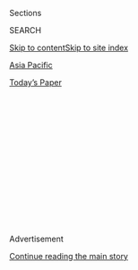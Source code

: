 <div id="app">

<div>

<div>

<div>

<div class="NYTAppHideMasthead css-1q2w90k e1suatyy0">

<div class="section css-ui9rw0 e1suatyy2">

<div class="css-eph4ug er09x8g0">

<div class="css-6n7j50">

</div>

<span class="css-1dv1kvn">Sections</span>

<div class="css-10488qs">

<span class="css-1dv1kvn">SEARCH</span>

</div>

[Skip to content](#site-content)[Skip to site index](#site-index)

</div>

<div id="masthead-section-label" class="css-1wr3we4 eaxe0e00">

[Asia
Pacific](https://www.nytimes3xbfgragh.onion/section/world/asia)

</div>

<div class="css-10698na e1huz5gh0">

</div>

</div>

<div id="masthead-bar-one" class="section hasLinks css-15hmgas e1csuq9d3">

<div class="css-uqyvli e1csuq9d0">

</div>

<div class="css-1uqjmks e1csuq9d1">

</div>

<div class="css-9e9ivx">

[](https://myaccount.nytimes3xbfgragh.onion/auth/login?response_type=cookie&client_id=vi)

</div>

<div class="css-1bvtpon e1csuq9d2">

[Today’s
Paper](https://www.nytimes3xbfgragh.onion/section/todayspaper)

</div>

</div>

</div>

</div>

<div data-aria-hidden="false">

<div id="site-content" data-role="main">

<div>

<div class="css-1aor85t" style="opacity:0.000000001;z-index:-1;visibility:hidden">

<div class="css-1hqnpie">

<div class="css-epjblv">

<span class="css-17xtcya">[Asia
Pacific](/section/world/asia)</span><span class="css-x15j1o">|</span><span class="css-fwqvlz">After
Park, Who? A Guide to Those Who Would Lead South
Korea</span>

</div>

<div class="css-k008qs">

<div class="css-1iwv8en">

<span class="css-18z7m18"></span>

<div>

</div>

</div>

<span class="css-1n6z4y">https://nyti.ms/2hrNjvb</span>

<div class="css-1705lsu">

<div class="css-4xjgmj">

<div class="css-4skfbu" data-role="toolbar" data-aria-label="Social Media Share buttons, Save button, and Comments Panel with current comment count" data-testid="share-tools">

  - 
  - 
  - 
  - 
    
    <div class="css-6n7j50">
    
    </div>

  - 

</div>

</div>

</div>

</div>

</div>

</div>

<div class="css-13pd83m">

</div>

<div id="top-wrapper" class="css-1sy8kpn">

<div id="top-slug" class="css-l9onyx">

Advertisement

</div>

[Continue reading the main
story](#after-top)

<div class="ad top-wrapper" style="text-align:center;height:100%;display:block;min-height:250px">

<div id="top" class="place-ad" data-position="top" data-size-key="top">

</div>

</div>

<div id="after-top">

</div>

</div>

<div id="sponsor-wrapper" class="css-1hyfx7x">

<div id="sponsor-slug" class="css-19vbshk">

Supported by

</div>

[Continue reading the main
story](#after-sponsor)

<div id="sponsor" class="ad sponsor-wrapper" style="text-align:center;height:100%;display:block">

</div>

<div id="after-sponsor">

</div>

</div>

<div class="css-1vkm6nb ehdk2mb0">

# After Park, Who? A Guide to Those Who Would Lead South Korea

</div>

<div class="css-xt80pu e12qa4dv0">

<div class="css-18e8msd">

<div class="css-vp77d3 epjyd6m0">

<div class="css-1baulvz">

By [<span class="css-1baulvz last-byline" itemprop="name">Choe
Sang-Hun</span>](http://www.nytimes3xbfgragh.onion/by/choe-sang-hun)

</div>

</div>

  - Dec. 9,
    2016

  - 
    
    <div class="css-4xjgmj">
    
    <div class="css-d8bdto" data-role="toolbar" data-aria-label="Social Media Share buttons, Save button, and Comments Panel with current comment count" data-testid="share-tools">
    
      - 
      - 
      - 
      - 
        
        <div class="css-6n7j50">
        
        </div>
    
      - 
    
    </div>
    
    </div>

</div>

</div>

<div class="section meteredContent css-1r7ky0e" name="articleBody" itemprop="articleBody">

<div class="css-1fanzo5 StoryBodyCompanionColumn">

<div class="css-53u6y8">

SEOUL, South Korea — The South Korean Parliament has voted to impeach
President Park Geun-hye, which suspends her from office while the
Constitutional Court decides whether to formally remove her. These are
some of the contenders to replace her, and one who will take her place
temporarily.

<div class="css-79elbk" data-testid="photoviewer-wrapper">

<div class="css-z3e15g" data-testid="photoviewer-wrapper-hidden">

</div>

<div class="css-1a48zt4 ehw59r15" data-testid="photoviewer-children">

<div class="css-zgakxe erfvjey0">

<span class="css-1ly73wi e1tej78p0">Image</span>

<div class="css-zjzyr8">

<div data-testid="lazyimage-container" style="height:500.63157894736844px">

</div>

</div>

</div>

<span class="css-16f3y1r e13ogyst0" data-aria-hidden="true">Hwang
Kyo-ahn.</span><span class="css-cnj6d5 e1z0qqy90" itemprop="copyrightHolder"><span class="css-1ly73wi e1tej78p0">Credit...</span><span>Luka
Conzalez/Agence France-Presse — Getty Images</span></span>

</div>

</div>

**HWANG KYO-AHN, 59**

**Prime minister**

As the No. 2 official in government, Mr. Hwang will serve as acting
president while Ms. Park is suspended. A staunch defender of Ms. Park
and perhaps the second least popular official in government, there is
little chance he would be more than a caretaker until the court decides
to reinstate Ms. Park or an election is held for her successor. A former
prosecutor, he was first appointed by Ms. Park as her justice minister,
a position he used to [dismantle a small, left-wing
party](https://www.nytimes3xbfgragh.onion/2014/12/20/world/asia/south-korea-disbands-united-progressive-party-sympathetic-to-north-korea.html)
on charges of subscribing to North Korean
ideology.

<div class="css-79elbk" data-testid="photoviewer-wrapper">

<div class="css-z3e15g" data-testid="photoviewer-wrapper-hidden">

</div>

<div class="css-1a48zt4 ehw59r15" data-testid="photoviewer-children">

<div class="css-zgakxe erfvjey0">

<span class="css-1ly73wi e1tej78p0">Image</span>

<div class="css-zjzyr8">

<div data-testid="lazyimage-container" style="height:508.77192982456137px">

</div>

</div>

</div>

<span class="css-16f3y1r e13ogyst0" data-aria-hidden="true">Moon
Jae-in.</span><span class="css-cnj6d5 e1z0qqy90" itemprop="copyrightHolder"><span class="css-1ly73wi e1tej78p0">Credit...</span><span>Chung
Sung-Jun/Getty Images</span></span>

</div>

</div>

**MOON JAE-IN, 63**

**Democratic Party leader**

As the likely presidential candidate of the main opposition party, the
liberal Mr. Moon tops opinion surveys of potential replacements for Ms.
Park. As a student activist in the 1970s, Mr. Moon was jailed for
opposing the dictatorship of Ms. Park’s father, President Park
Chung-hee. He had been a friend and ally of President Roh Moo-hyun since
the 1980s, when they worked together as human rights lawyers defending
students and labor activists persecuted under the military dictatorship.
When Mr. Roh became president, Mr. Moon became his chief of staff. Mr.
Moon ran for president in 2012, [losing narrowly to Ms.
Park](http://www.nytimes3xbfgragh.onion/2012/12/20/world/asia/south-koreans-vote-in-closely-fought-presidential-race.html),
which his supporters say was partly because of a [clandestine smear
campaign](http://www.nytimes3xbfgragh.onion/2015/02/10/world/asia/former-spy-chief-in-south-korea-sentenced-in-election-case.html)
by the government’s main intelligence agency.

</div>

</div>

<div class="css-1fanzo5 StoryBodyCompanionColumn">

<div class="css-53u6y8">

Mr. Moon supports the country’s alliance with Washington, but he has
argued that it needs a more “balanced diplomacy” with the United States
and China. His party has criticized the current approach on North Korea,
saying sanctions alone will not end the [North’s nuclear weapons
program](http://www.nytimes3xbfgragh.onion/topic/subject/north-koreas-nuclear-program).
Many of its members have opposed Ms. Park’s decision to deploy an
[American missile defense
battery](http://www.nytimes3xbfgragh.onion/2016/07/08/world/asia/south-korea-and-us-agree-to-deploy-missile-defense-system.html)
in South Korea. Mr. Moon has not said whether he would reverse the
decision if he became president but has said it should be subject to
parliamentary approval.

<div class="css-79elbk" data-testid="photoviewer-wrapper">

<div class="css-z3e15g" data-testid="photoviewer-wrapper-hidden">

</div>

<div class="css-1a48zt4 ehw59r15" data-testid="photoviewer-children">

<div class="css-zgakxe erfvjey0">

<span class="css-1ly73wi e1tej78p0">Image</span>

<div class="css-zjzyr8">

<div data-testid="lazyimage-container" style="height:580px">

</div>

</div>

</div>

<span class="css-16f3y1r e13ogyst0" data-aria-hidden="true">Ban
Ki-moon.</span><span class="css-cnj6d5 e1z0qqy90" itemprop="copyrightHolder"><span class="css-1ly73wi e1tej78p0">Credit...</span><span>Mosa'Ab
Elshamy/Associated Press</span></span>

</div>

</div>

**BAN KI-MOON, 72**

**United Nations secretary general**

The departing secretary general is popular in South Korea and is widely
expected to declare his presidential ambition after his term at the
United Nations ends on Dec. 31. There has been speculation that one
reason Ms. Park has refused to step down immediately is to give Mr. Ban,
a conservative, time to prepare for an election while preventing a
progressive like Mr. Moon from taking power. Mr. Ban was a career South
Korean diplomat before winning the top United Nations post in 2007, a
momentous event for South Koreans who saw it as an affirmation of the
country’s rising stature. He is considered a supporter of the
partnership with the United States but has not commented on specific
South Korean policies. He is also untested in the cut-and-thrust world
of electoral politics. Another obstacle: He has no party affiliation. He
had been expected to join Ms. Park’s party, Saenuri, but its popularity
has plunged in the wake of her scandal. He is now expected to form an
alliance with some members of her party or another party, or he may
start his
own.

<div class="css-79elbk" data-testid="photoviewer-wrapper">

<div class="css-z3e15g" data-testid="photoviewer-wrapper-hidden">

</div>

<div class="css-1a48zt4 ehw59r15" data-testid="photoviewer-children">

<div class="css-zgakxe erfvjey0">

<span class="css-1ly73wi e1tej78p0">Image</span>

<div class="css-zjzyr8">

<div data-testid="lazyimage-container" style="height:577.9649122807017px">

</div>

</div>

</div>

<span class="css-16f3y1r e13ogyst0" data-aria-hidden="true">Lee
Jae-myung.</span><span class="css-cnj6d5 e1z0qqy90" itemprop="copyrightHolder"><span class="css-1ly73wi e1tej78p0">Credit...</span><span>Yonhap/European
Pressphoto Agency</span></span>

</div>

</div>

</div>

</div>

<div class="css-1fanzo5 StoryBodyCompanionColumn">

<div class="css-53u6y8">

**LEE JAE-MYEONG, 51**

**Mayor of Seongnam**

A rising star among progressives, Mr. Lee calls himself the [Bernie
Sanders](http://www.nytimes3xbfgragh.onion/topic/person/bernard-sanders)
of South Korea. But he is more like President-elect Donald J. Trump in
one respect: He uses Twitter, too. He has a huge audience there and has
used his pointed comments to attack Ms. Park and her policies. He was
one of the first major politicians [to address the
crowds](http://www.nytimes3xbfgragh.onion/2016/10/31/world/asia/south-korea-choi-soon-sil.html)
of antigovernment demonstrators who have filled central Seoul on recent
weekends. He says that Ms. Park “should be handcuffed” on criminal
charges the moment she leaves office. Like the other progressives listed
here, his positions on the approach to North Korea and missile defense
are similar to Mr. Moon’s. Mr. Lee worked in a factory as a teenager and
did not attend high school, but he taught himself, winning admission to
a college and later passing the bar exam. Before running for mayor, he
worked as a lawyer defending labor activists and political dissidents.

<div class="css-79elbk" data-testid="photoviewer-wrapper">

<div class="css-z3e15g" data-testid="photoviewer-wrapper-hidden">

</div>

<div class="css-1a48zt4 ehw59r15" data-testid="photoviewer-children">

<div class="css-zgakxe erfvjey0">

<span class="css-1ly73wi e1tej78p0">Image</span>

<div class="css-zjzyr8">

<div data-testid="lazyimage-container" style="height:580px">

</div>

</div>

</div>

<span class="css-16f3y1r e13ogyst0" data-aria-hidden="true">Ahn
Cheol-soo.</span><span class="css-cnj6d5 e1z0qqy90" itemprop="copyrightHolder"><span class="css-1ly73wi e1tej78p0">Credit...</span><span>Chung
Sung-Jun/Getty Images</span></span>

</div>

</div>

**AHN CHEOL-SOO, 54**

**People’s Party leader**

A millionaire software mogul who leads a small opposition party, Mr. Ahn
became [a political
star](http://www.nytimes3xbfgragh.onion/2011/11/20/world/asia/a-new-voice-grips-south-korea-with-plain-talk-about-inequality-and-justice.html)
for his plain talk about equality and justice and his searing criticism
of the existing political parties and big business. “Bill Gates wouldn’t
have become Bill Gates if he were born in South Korea,” Mr. Ahn once
said, accusing Samsung, Hyundai and other major corporations of creating
“zoos” where they have shackled small entrepreneurs with slavelike
contracts. Once considered a top contender for the 2012 election, he
withdrew his candidacy, throwing his support behind Mr. Moon, with whom
he has since parted ways. A medical doctor by training, Mr. Ahn made a
fortune developing antivirus computer software. He says he wants to heal
a country disillusioned with what he calls a corrupt and out-of-touch
political and corporate elite.

<div class="css-79elbk" data-testid="photoviewer-wrapper">

<div class="css-z3e15g" data-testid="photoviewer-wrapper-hidden">

</div>

<div class="css-1a48zt4 ehw59r15" data-testid="photoviewer-children">

<div class="css-zgakxe erfvjey0">

<span class="css-1ly73wi e1tej78p0">Image</span>

<div class="css-zjzyr8">

<div data-testid="lazyimage-container" style="height:580px">

</div>

</div>

</div>

<span class="css-16f3y1r e13ogyst0" data-aria-hidden="true">Park
Won-soon.</span><span class="css-cnj6d5 e1z0qqy90" itemprop="copyrightHolder"><span class="css-1ly73wi e1tej78p0">Credit...</span><span>Ed
Jones/Agence France-Presse — Getty Images</span></span>

</div>

</div>

**PARK WON-SOON, 60**

**Mayor of Seoul**

As [mayor of the
capital](http://www.nytimes3xbfgragh.onion/2011/10/27/world/asia/vote-on-seoul-mayor-seen-as-having-wider-implications.html),
Mr. Park is considered the second most powerful elected official in
South Korea after the president. A former human rights lawyer, he is
seen as a leader of the civil society movement and founded the country’s
most influential civil and political rights group. He has won many
landmark legal cases, including South Korea’s first sexual harassment
conviction. He also campaigned for the rights of so-called [comfort
women](http://www.nytimes3xbfgragh.onion/2015/12/29/world/asia/comfort-women-south-korea-japan.html),
Korean sex slaves who were lured or forced into working in brothels for
the Japanese Army during World War II. A tireless critic of what he
calls growing social and economic inequality, he has pulled no punches
in attacking Ms. Park, supporting huge rallies against her. Last month,
he showed up at a meeting of cabinet ministers and shouted at them to
“choose between the people and the president.”

</div>

</div>

</div>

<div>

</div>

<div>

</div>

<div>

</div>

<div>

<div id="bottom-wrapper" class="css-1ede5it">

<div id="bottom-slug" class="css-l9onyx">

Advertisement

</div>

[Continue reading the main
story](#after-bottom)

<div id="bottom" class="ad bottom-wrapper" style="text-align:center;height:100%;display:block;min-height:90px">

</div>

<div id="after-bottom">

</div>

</div>

</div>

</div>

</div>

## Site Index

<div>

</div>

## Site Information Navigation

  - [© <span>2020</span> <span>The New York Times
    Company</span>](https://help.nytimes3xbfgragh.onion/hc/en-us/articles/115014792127-Copyright-notice)

<!-- end list -->

  - [NYTCo](https://www.nytco.com/)
  - [Contact
    Us](https://help.nytimes3xbfgragh.onion/hc/en-us/articles/115015385887-Contact-Us)
  - [Work with us](https://www.nytco.com/careers/)
  - [Advertise](https://nytmediakit.com/)
  - [T Brand Studio](http://www.tbrandstudio.com/)
  - [Your Ad
    Choices](https://www.nytimes3xbfgragh.onion/privacy/cookie-policy#how-do-i-manage-trackers)
  - [Privacy](https://www.nytimes3xbfgragh.onion/privacy)
  - [Terms of
    Service](https://help.nytimes3xbfgragh.onion/hc/en-us/articles/115014893428-Terms-of-service)
  - [Terms of
    Sale](https://help.nytimes3xbfgragh.onion/hc/en-us/articles/115014893968-Terms-of-sale)
  - [Site
    Map](https://spiderbites.nytimes3xbfgragh.onion)
  - [Help](https://help.nytimes3xbfgragh.onion/hc/en-us)
  - [Subscriptions](https://www.nytimes3xbfgragh.onion/subscription?campaignId=37WXW)

</div>

</div>

</div>

</div>
